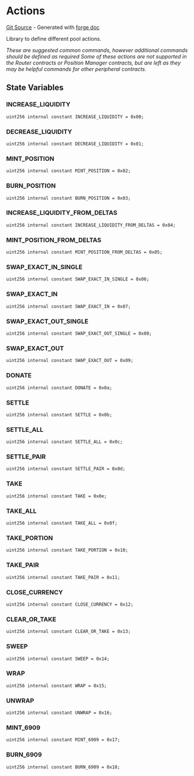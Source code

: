 # Actions
[Git Source](https://github.com/uniswap/v4-periphery/blob/ea2bf2e1ba6863bb809fc2ff791744f308c4a26d/src/libraries/Actions.sol) - Generated with [forge doc](https://book.getfoundry.sh/reference/forge/forge-doc)

Library to define different pool actions.

*These are suggested common commands, however additional commands should be defined as required
Some of these actions are not supported in the Router contracts or Position Manager contracts, but are left as they may be helpful commands for other peripheral contracts.*


## State Variables
### INCREASE_LIQUIDITY

```solidity
uint256 internal constant INCREASE_LIQUIDITY = 0x00;
```


### DECREASE_LIQUIDITY

```solidity
uint256 internal constant DECREASE_LIQUIDITY = 0x01;
```


### MINT_POSITION

```solidity
uint256 internal constant MINT_POSITION = 0x02;
```


### BURN_POSITION

```solidity
uint256 internal constant BURN_POSITION = 0x03;
```


### INCREASE_LIQUIDITY_FROM_DELTAS

```solidity
uint256 internal constant INCREASE_LIQUIDITY_FROM_DELTAS = 0x04;
```


### MINT_POSITION_FROM_DELTAS

```solidity
uint256 internal constant MINT_POSITION_FROM_DELTAS = 0x05;
```


### SWAP_EXACT_IN_SINGLE

```solidity
uint256 internal constant SWAP_EXACT_IN_SINGLE = 0x06;
```


### SWAP_EXACT_IN

```solidity
uint256 internal constant SWAP_EXACT_IN = 0x07;
```


### SWAP_EXACT_OUT_SINGLE

```solidity
uint256 internal constant SWAP_EXACT_OUT_SINGLE = 0x08;
```


### SWAP_EXACT_OUT

```solidity
uint256 internal constant SWAP_EXACT_OUT = 0x09;
```


### DONATE

```solidity
uint256 internal constant DONATE = 0x0a;
```


### SETTLE

```solidity
uint256 internal constant SETTLE = 0x0b;
```


### SETTLE_ALL

```solidity
uint256 internal constant SETTLE_ALL = 0x0c;
```


### SETTLE_PAIR

```solidity
uint256 internal constant SETTLE_PAIR = 0x0d;
```


### TAKE

```solidity
uint256 internal constant TAKE = 0x0e;
```


### TAKE_ALL

```solidity
uint256 internal constant TAKE_ALL = 0x0f;
```


### TAKE_PORTION

```solidity
uint256 internal constant TAKE_PORTION = 0x10;
```


### TAKE_PAIR

```solidity
uint256 internal constant TAKE_PAIR = 0x11;
```


### CLOSE_CURRENCY

```solidity
uint256 internal constant CLOSE_CURRENCY = 0x12;
```


### CLEAR_OR_TAKE

```solidity
uint256 internal constant CLEAR_OR_TAKE = 0x13;
```


### SWEEP

```solidity
uint256 internal constant SWEEP = 0x14;
```


### WRAP

```solidity
uint256 internal constant WRAP = 0x15;
```


### UNWRAP

```solidity
uint256 internal constant UNWRAP = 0x16;
```


### MINT_6909

```solidity
uint256 internal constant MINT_6909 = 0x17;
```


### BURN_6909

```solidity
uint256 internal constant BURN_6909 = 0x18;
```


